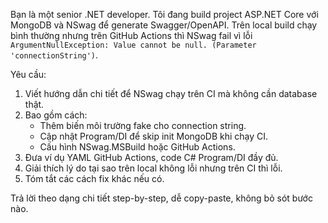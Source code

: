 Bạn là một senior .NET developer. Tôi đang build project ASP.NET Core với MongoDB và NSwag để generate Swagger/OpenAPI. Trên local build chạy bình thường nhưng trên GitHub Actions thì NSwag fail vì lỗi `ArgumentNullException: Value cannot be null. (Parameter 'connectionString')`.  

Yêu cầu:
1. Viết hướng dẫn chi tiết để NSwag chạy trên CI mà không cần database thật.
2. Bao gồm cách:
   - Thêm biến môi trường fake cho connection string.
   - Cập nhật Program/DI để skip init MongoDB khi chạy CI.
   - Cấu hình NSwag.MSBuild hoặc GitHub Actions.
3. Đưa ví dụ YAML GitHub Actions, code C# Program/DI đầy đủ.
4. Giải thích lý do tại sao trên local không lỗi nhưng trên CI thì lỗi.
5. Tóm tắt các cách fix khác nếu có.

Trả lời theo dạng chi tiết step-by-step, dễ copy-paste, không bỏ sót bước nào.
